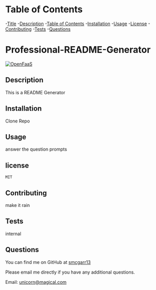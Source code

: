 # Table of Contents

-[Title](#title)
-[Description](#description)
-[Table of Contents](#table-of-contents)
-[Installation](#installation)
-[Usage](#usage)
-[License](#license)
-[Contributing](#contributing)
-[Tests](#tests)
-[Questions](#questions)


# Professional-README-Generator

  [![OpenFaaS](https://img.shields.io/badge/License-MIT-blue.svg)](https://www.openfaas.com)

  ## Description
  This is a README Generator

  ## Installation
  Clone Repo

  ## Usage
  answer the question prompts

  ## license
    MIT

  ## Contributing
  make it rain $$$$$$$$

  ## Tests
  internal


## Questions

You can find me on GitHub at [smcgarr13](https://github.com/smcgarr13)

Please email me directly if you have any additional questions.

Email: unicorn@magical.com